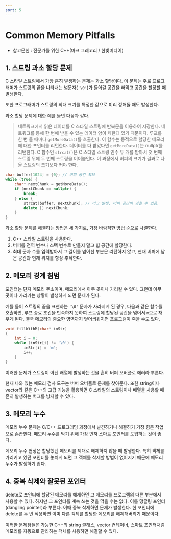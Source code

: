 ```yaml
---
sort: 5
---
```


# Common Memory Pitfalls

* 참고문헌 : 전문가를 위한 C++(마크 그레고리 / 한빛미디어)

## 1. 스트링 과소 할당 문제
C 스타일 스트링에서 가장 흔히 발생하는 문제는 과소 할당이다. 이 문제는 주로 프로그래머가 스트링의 끝을 나타내는 널문자(`'\0'`)가 들어갈 공간을 빼먹고 공간을 할당할 때 발생한다.

또한 프로그래머가 스트링의 최대 크기를 특정한 값으로 미리 정해둘 때도 발생한다. 

과소 할당 문제에 대한 예를 들면 다음과 같다.
> 네트워크에서 읽은 데이터를 C 스타일 스트링에 반복문을 이용하여 저장한다. 네트워크를 통해 한 번에 받을 수 있는 데이터 양이 제한돼 있기 때문이다. 루프를 한 번 돌 때마다 `getMoreData()`를 호출한다. 이 함수는 동적으로 할당한 메모리에 대한 포인터를 리턴한다. 데이터를 다 받았다면 `getMoreData()`는 nullptr를 리턴한다. C 함수인 `strcat()`은 C 스타일 스트링 인수 두 개를 받아서 첫 번째 스트링 뒤에 두 번째 스트링을 이어붙인다. 이 과정에서 버퍼의 크기가 결과로 나올 스트링의 크기보다 커야 한다.

```cpp
char buffer[1024] = {0}; // 버퍼 공간 확보
while (true) {
    char* nextChunk = getMoreData();
    if (nextChunk == nullptr) {
        break;
    } else {
        strcat(buffer, nextChunk); // 버그 발생, 버퍼 공간이 넘칠 수 있음.
        delete [] nextChunk;
    }
}
```

과소 할당 문제를 해결하는 방법은 세 가지로, 가장 바람직한 방법 순으로 나열한다.
1. C++ 스타일 스트링을 사용한다.
2. 버퍼를 전역 변수나 스택 변수로 만들지 말고 힙 공간에 할당한다.
3. 최대 문자 수를 입력받아서 그 길이를 넘어선 부분은 리턴하지 않고, 현재 버퍼에 남은 공간과 현재 위치를 항상 추적한다.

## 2. 메모리 경계 침범
포인터는 단지 메모리 주소이며, 메모리에서 아무 곳이나 가리킬 수 있다. 그런데 아무 곳이나 가리키는 상황이 발생하게 되면 문제가 된다.

예를 들어 스트링의 끝을 표현하는 `'\0'` 문자가 사라지게 된 경우, 다음과 같은 함수를 호출하면, 루프 종료 조건을 만족하지 못하여 스트링에 할당된 공간을 넘어서 `m`으로 채우게 된다. 결국 메모리의 중요한 영역까지 덮어씌워지면 프로그램이 죽을 수도 있다.

```cpp
void fillWithM(char* inStr)
{
    int i = 0;
    while (inStr[i] != '\0') {
        inStr[i] = 'm';
        i++;
    }
}
```

이러한 문제가 스트링이 아닌 배열에 발생하는 것을 흔히 버퍼 오버플로 에러라 부른다.

현재 나와 있는 메모리 검사 도구는 버퍼 오버플로 문제를 찾아준다. 또한 string이나 vector와 같은 C++의 고급 기능을 활용하면 C 스타일의 스트링이나 배열을 사용할 때 흔히 발생하는 버그를 방지할 수 있다.

## 3. 메모리 누수
메모리 누수 문제는 C/C++ 프로그래밍 과정에서 발견하거나 해결하기 가장 힘든 작업으로 손꼽힌다. 메모리 누수를 막기 위해 가장 먼저 스마트 포인터를 도입하는 것이 좋다.

메모리 누수 현상은 할당했던 메모리를 제대로 해제하지 않을 때 발생한다. 특히 객체를 가리키고 있던 포인터를 놓치게 되면 그 객체를 삭제할 방법이 없어지기 때문에 메모리 누수가 발생하기 쉽다.

## 4. 중복 삭제와 잘못된 포인터
delete로 포인터에 할당된 메모리를 해제하면 그 메모리를 프로그램의 다른 부분에서 사용할 수 있다. 하지만 그 포인터를 계속 쓰는 것을 막을 수는 없다. 이를 댕글링 포인터(dangling pointer)라 부른다. 이때 중복 삭제하면 문제가 발생한다. 한 포인터에 delete를 두 번 적용하면 이미 다른 객체를 할당한 메모리를 해제해버리기 때문이다.

이러한 문제점들은 가능한 C++의 string 클래스, vector 컨테이너, 스마트 포인터처럼 메모리를 자동으로 관리하는 객체를 사용하면 해결할 수 있다.